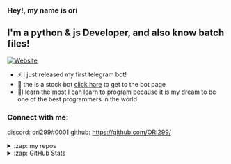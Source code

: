 
### Hey!, my name is ori




## I'm a python & js Developer, and also know batch files! 
[![Website](https://img.shields.io/website?label=stock-bot&style=for-the-badge&url=https://www.t.me/AStocksBot)](https://www.t.me/AStocksBot)

- ⚡ I just released my first telegram bot!
- 🌱 the is a stock bot [click hare](https://github.com/ORI299/telegram-AStockBot) to get to the bot page
-  💪I learn the most I can learn to program because it is my dream to be one of the best programmers in the world


### Connect with me:

discord: ori299#0001
github: https://github.com/ORI299/
<br />





<details>
  <summary>:zap: my repos</summary>
  [![Readme Card](https://github-readme-stats.vercel.app/api/pin/?username=ori299&repo=telegram-AStockBot)](https://github.com/ORI299/telegram-AStockBot)

  
---
</details>

<details>
  <summary>:zap: GitHub Stats</summary>

  ![ori299's GitHub stats](https://github-readme-stats.vercel.app/api?username=ori299&hide=contribs,prs&theme=radical)
</details>

